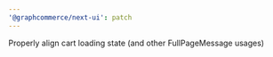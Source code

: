 ```yaml
---
'@graphcommerce/next-ui': patch
---
```


Properly align cart loading state (and other FullPageMessage usages)
